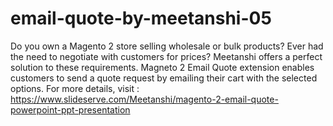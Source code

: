 # email-quote-by-meetanshi-05
Do you own a Magento 2 store selling wholesale or bulk products? Ever had the need to negotiate with customers for prices? Meetanshi offers a perfect solution to these requirements. Magneto 2 Email Quote extension enables customers to send a quote request by emailing their cart with the selected options.
For more details, visit : https://www.slideserve.com/Meetanshi/magento-2-email-quote-powerpoint-ppt-presentation
